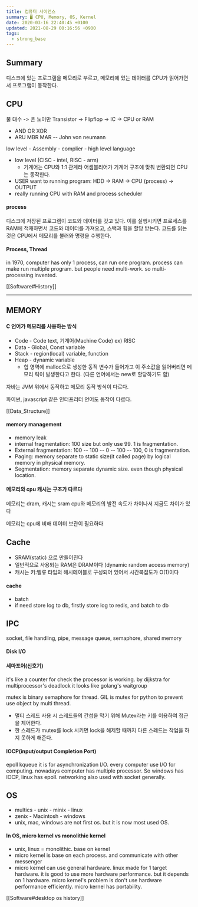 ```yaml
---
title: 컴퓨터 사이언스
summary: 🖥️ CPU, Memory, OS, Kernel
date: 2020-03-16 22:40:45 +0100
updated: 2021-08-29 00:16:56 +0900
tags:
  - strong_base
---
```


## Summary
디스크에 있는 프로그램을 메모리로 부르고,
메모리에 있는 데이터를 CPU가 읽어가면서 프로그램이 동작한다.

## CPU
불 대수 -> 폰 노이만
Transistor -> Flipflop -> IC -> CPU or RAM
- AND OR XOR
- ARU MBR MAR -- John von neumann

low level - Assembly - complier - high level language
- low level (CISC - intel, RISC - arm)
    - 기계어는 CPU와 1:1 관계라 어셈블리어가 기계어 구조에 맞춰 변환되면 CPU는 동작한다.
- USER want to running program: HDD -> RAM -> CPU (process) -> OUTPUT
- really running CPU with RAM and process scheduler

#### process
디스크에 저장된 프로그램이 코드와 데이터를 갖고 있다.
이를 실행시키면 프로세스를 RAM에 적재하면서 코드와 데이터를 가져오고, 스택과
힙을 할당 받는다.
코드를 읽는 것은 CPU에서 메모리를 불러와 명령을 수행한다.

#### Process, Thread
in 1970, computer has only 1 process, can run one program. process can make
  run multiple program. but people need multi-work. so multi-processing
  invented.

[[Software#History]]

-----------------------------------------------------------------------

## MEMORY

#### C 언어가 메모리를 사용하는 방식
- Code - Code text, 기계어(Machine Code) ex) RISC
- Data - Global, Const variable
- Stack - region(local) variable, function
- Heap - dynamic variable
    - 힙 영역에 malloc으로 생성한 동적 변수가 들어가고 이 주소값을 잃어버리면 메모리
    릭이 발생한다고 한다. (다른 언어에서는 new로 할당하기도 함)

자바는 JVM 위에서 동작하고 메모리 동작 방식이 다르다.

파이썬, javascript 같은 인터프리터 언어도 동작이 다르다.

[[Data_Structure]]

#### memory management
- memory leak
- internal fragmentation: 100 size but only use 99. 1 is fragmentation.
- External fragmentation: 100 -- 100 -- 0 -- 100 -- 100, 0 is fragmentation.
- Paging: memory separate to static size(it called page) by logical memory in
 physical memory.
- Segmentation: memory separate dynamic size. even though physical location.

#### 메모리와 cpu 캐시는 구조가 다르다
메모리는 dram, 캐시는 sram
cpu와 메모리의 발전 속도가 차이나서 지금도 차이가 있다

메모리는 cpu에 비해 데이터 보관이 필요하다

## Cache
- SRAM(static) 으로 만들어진다
- 일반적으로 사용되는 RAM은 DRAM이다 (dynamic random access memory)
- 캐시는 키:벨류 타입의 해시테이블로 구성되어 있어서 시간복잡도가 O(1)이다

#### cache
- batch
- if need store log to db, firstly store log to redis, and batch to db

## IPC
socket, file handling, pipe, message queue, semaphore, shared memory

#### Disk I/O

#### 세마포어(신호기)
it's like a counter for check the processor is working.
by dijkstra for multiprocessor's deadlock
it looks like golang's waitgroup

mutex is binary semaphore for thread.
GIL is mutex for python to prevent use object by multi thread.
- 멀티 스레드 사용 시 스레드들의 간섭을 막기 위해 Mutex라는 키를 이용하여 접근을 제어한다.
- 한 스레드가 mutex를 lock 시키면 lock을 해제할 때까지 다른 스레드는 작업을 하지 못하게 해준다.

#### IOCP(input/output Completion Port)
epoll
kqueue
it is for asynchronization I/O.
every computer use I/O for computing.
nowadays computer has multiple processor. So windows has IOCP, linux has epoll.
networking also used with socket generally.

## OS
- multics - unix - minix - linux
- zenix - Macintosh - windows
- unix, mac, windows are not first os. but it is now most used OS.

#### In OS, micro kernel vs monolithic kernel
- unix, linux = monolithic. base on kernel
- micro kernel is base on each process. and communicate with other messenger
- micro kernel can use general hardware. linux made for 1 target hardware.
 it is good to use more hardware performance. but it depends on 1 hardware.
 micro kernel's problem is don't use hardware performance efficiently.
 micro kernel has portability.

[[Software#desktop os history]]
